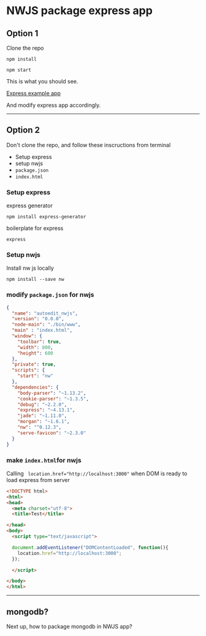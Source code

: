 # NWJS package express app

## Option 1 

Clone the repo 

```
npm install
```

```
npm start
```

This is what you should see. 

[Express example app](./img/express_example.png)

And modify express app accordingly. 

---

## Option 2 

Don't clone the repo, and follow these inscructions from terminal 

- Setup express
- setup nwjs
- `package.json` 
- `index.html`

### Setup express 

express generator
```
npm install express-generator
```

boilerplate for express

```
express
```

### Setup nwjs 

Install nw js locally

```
npm install --save nw
```


### modify `package.json` for nwjs 

```json
{
  "name": "autoedit_nwjs",
  "version": "0.0.0",
  "node-main": "./bin/www",
  "main" : "index.html",
  "window": {
    "toolbar": true,
    "width": 800,
    "height": 600
  },
  "private": true,
  "scripts": {
    "start": "nw"
  },
  "dependencies": {
    "body-parser": "~1.13.2",
    "cookie-parser": "~1.3.5",
    "debug": "~2.2.0",
    "express": "~4.13.1",
    "jade": "~1.11.0",
    "morgan": "~1.6.1",
    "nw": "^0.12.3",
    "serve-favicon": "~2.3.0"
  }
}
```


### make `index.html`for nwjs 

Calling ` location.href="http://localhost:3000"` when DOM is ready to load express from server

```html
<!DOCTYPE html>
<html>
<head>
  <meta charset="utf-8">
  <title>Test</title>

</head>
<body>
  <script type="text/javascript">

  document.addEventListener("DOMContentLoaded", function(){
    location.href="http://localhost:3000";
  });

  </script>

</body>
</html>
```

----

## mongodb?
Next up, how to package mongodb in NWJS app?